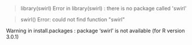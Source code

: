 > library(swirl)
Error in library(swirl) : there is no package called 'swirl'




> swirl()
Error: could not find function "swirl"



Warning in install.packages :
  package ‘swirl’ is not available (for R version 3.0.1)